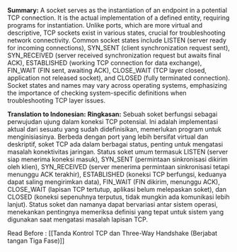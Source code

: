 **Summary:**
A socket serves as the instantiation of an endpoint in a potential TCP connection. It is the actual implementation of a defined entity, requiring programs for instantiation. Unlike ports, which are more virtual and descriptive, TCP sockets exist in various states, crucial for troubleshooting network connectivity. Common socket states include LISTEN (server ready for incoming connections), SYN_SENT (client synchronization request sent), SYN_RECEIVED (server received synchronization request but awaits final ACK), ESTABLISHED (working TCP connection for data exchange), FIN_WAIT (FIN sent, awaiting ACK), CLOSE_WAIT (TCP layer closed, application not released socket), and CLOSED (fully terminated connection). Socket states and names may vary across operating systems, emphasizing the importance of checking system-specific definitions when troubleshooting TCP layer issues.

**Translation to Indonesian:**
**Ringkasan:**
Sebuah soket berfungsi sebagai perwujudan ujung dalam koneksi TCP potensial. Ini adalah implementasi aktual dari sesuatu yang sudah didefinisikan, memerlukan program untuk menginisiasinya. Berbeda dengan port yang lebih bersifat virtual dan deskriptif, soket TCP ada dalam berbagai status, penting untuk mengatasi masalah konektivitas jaringan. Status soket umum termasuk LISTEN (server siap menerima koneksi masuk), SYN_SENT (permintaan sinkronisasi dikirim oleh klien), SYN_RECEIVED (server menerima permintaan sinkronisasi tetapi menunggu ACK terakhir), ESTABLISHED (koneksi TCP berfungsi, keduanya dapat saling mengirimkan data), FIN_WAIT (FIN dikirim, menunggu ACK), CLOSE_WAIT (lapisan TCP tertutup, aplikasi belum melepaskan soket), dan CLOSED (koneksi sepenuhnya terputus, tidak mungkin ada komunikasi lebih lanjut). Status soket dan namanya dapat bervariasi antar sistem operasi, menekankan pentingnya memeriksa definisi yang tepat untuk sistem yang digunakan saat mengatasi masalah lapisan TCP.

Read Before : [[Tanda Kontrol TCP dan Three-Way Handshake (Berjabat tangan Tiga Fase)]]
